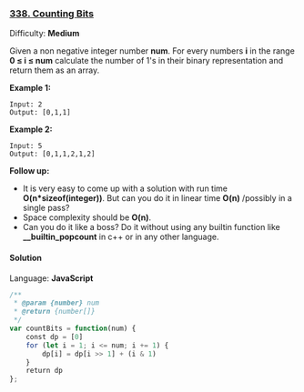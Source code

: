 ### [338\. Counting Bits](https://leetcode.com/problems/counting-bits/)

Difficulty: **Medium**


Given a non negative integer number **num**. For every numbers **i** in the range **0 ≤ i ≤ num** calculate the number of 1's in their binary representation and return them as an array.

**Example 1:**

```
Input: 2
Output: [0,1,1]
```

**Example 2:**

```
Input: 5
Output: [0,1,1,2,1,2]
```

**Follow up:**

*   It is very easy to come up with a solution with run time **O(n*sizeof(integer))**. But can you do it in linear time **O(n)** /possibly in a single pass?
*   Space complexity should be **O(n)**.
*   Can you do it like a boss? Do it without using any builtin function like **__builtin_popcount** in c++ or in any other language.


#### Solution

Language: **JavaScript**

```javascript
/**
 * @param {number} num
 * @return {number[]}
 */
var countBits = function(num) {
    const dp = [0]
    for (let i = 1; i <= num; i += 1) {
        dp[i] = dp[i >> 1] + (i & 1)
    }
    return dp
};
```
